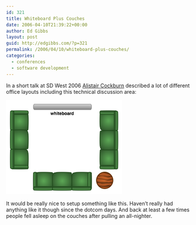 ```yaml
---
id: 321
title: Whiteboard Plus Couches
date: 2006-04-10T21:39:22+00:00
author: Ed Gibbs
layout: post
guid: http://edgibbs.com/?p=321
permalink: /2006/04/10/whiteboard-plus-couches/
categories:
  - conferences
  - software development
---
```

In a short talk at SD West 2006 [Alistair Cockburn](http://alistair.cockburn.us/) described a lot of different office layouts including this technical discussion area:

![](/images/technical_discussion_area.png)

It would be really nice to setup something like this. Haven&#8217;t really had anything like it though since the dotcom days. And back at least a few times people fell asleep on the couches after pulling an all-nighter.